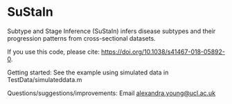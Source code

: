 # SuStaIn

Subtype and Stage Inference (SuStaIn) infers disease subtypes and their progression patterns from cross-sectional datasets. 

If you use this code, please cite: https://doi.org/10.1038/s41467-018-05892-0.

Getting started:
See the example using simulated data in TestData/simulateddata.m

Questions/suggestions/improvements:
Email alexandra.young@ucl.ac.uk
